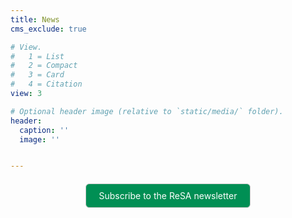```yaml
---
title: News
cms_exclude: true

# View.
#   1 = List
#   2 = Compact
#   3 = Card
#   4 = Citation
view: 3

# Optional header image (relative to `static/media/` folder).
header:
  caption: ''
  image: ''


---
```


<div style="text-align: center; margin-top: 20px;">
  <a href="https://dashboard.mailerlite.com/forms/778129/110635094443558050/share" target="_blank" 
     style="background-color: rgb(0, 143, 84); color: white; padding: 10px 20px; border-radius: 6px; text-decoration: none; display: inline-block; border: 1px solid #ccc;">
    Subscribe to the ReSA newsletter
  </a>
</div>
